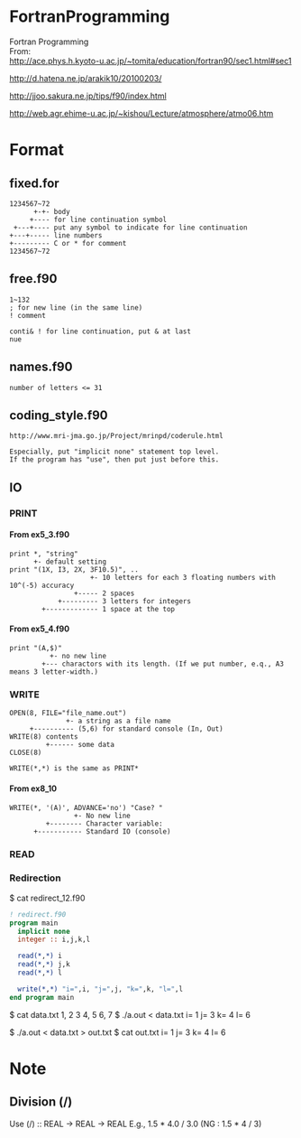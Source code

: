 # FortranProgramming

Fortran Programming  
From:  
  http://ace.phys.h.kyoto-u.ac.jp/~tomita/education/fortran90/sec1.html#sec1

  http://d.hatena.ne.jp/arakik10/20100203/

  http://jjoo.sakura.ne.jp/tips/f90/index.html

  http://web.agr.ehime-u.ac.jp/~kishou/Lecture/atmosphere/atmo06.htm

# Format
## fixed.for

    1234567~72  
          +-+- body  
         +---- for line continuation symbol  
     +---+---- put any symbol to indicate for line continuation  
    +---+----- line numbers  
    +--------- C or * for comment  
    1234567~72  
    
## free.f90

    1~132  
    ; for new line (in the same line)  
    ! comment  
  
    conti& ! for line continuation, put & at last  
    nue   

## names.f90
    
    number of letters <= 31

## coding_style.f90
    
    http://www.mri-jma.go.jp/Project/mrinpd/coderule.html
    
    Especially, put "implicit none" statement top level.
    If the program has "use", then put just before this.

## IO
### PRINT
#### From ex5_3.f90
    print *, "string"
          +- default setting
    print "(1X, I3, 2X, 3F10.5)", ..      
                        +- 10 letters for each 3 floating numbers with 10^(-5) accuracy
                    +----- 2 spaces
                +--------- 3 letters for integers 
            +------------- 1 space at the top

#### From ex5_4.f90
    print "(A,$)"
              +- no new line
            +--- charactors with its length. (If we put number, e.q., A3 means 3 letter-width.)


### WRITE
    OPEN(8, FILE="file_name.out")
                  +- a string as a file name
         +---------- (5,6) for standard console (In, Out)
    WRITE(8) contents
             +------ some data
    CLOSE(8)

    WRITE(*,*) is the same as PRINT*

#### From ex8_10
    WRITE(*, '(A)', ADVANCE='no') "Case? "
                    +- No new line
             +-------- Character variable:
          +----------- Standard IO (console)   
    
### READ

### Redirection

$ cat redirect_12.f90 

```fortran
! redirect.f90
program main
  implicit none
  integer :: i,j,k,l

  read(*,*) i
  read(*,*) j,k
  read(*,*) l

  write(*,*) "i=",i, "j=",j, "k=",k, "l=",l
end program main
```

$ cat data.txt 
1, 2
3
4, 5
6, 7
$ ./a.out < data.txt 
 i=           1 j=           3 k=           4 l=           6

$ ./a.out < data.txt > out.txt
$ cat out.txt 
 i=           1 j=           3 k=           4 l=           6

# Note
## Division (/)

Use 
  (/) :: REAL -> REAL -> REAL
E.g.,
  1.5 * 4.0 / 3.0 (NG : 1.5 * 4 / 3)  
